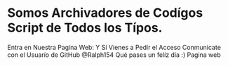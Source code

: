 # Somos Archivadores de Codígos Script de Todos los Típos.
Entra en Nuestra Pagína Web:
Y Sí Vienes a Pedír el Acceso Conmunicate con el Usuarío de GitHub @Ralph154
Qué pases un felíz día :)
Pagina web
